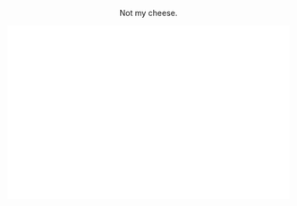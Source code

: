  <p align="center">Not my cheese.</p>
 



![Activity Metrics](https://github.com/Lizosy/Lizosy/blob/main/metrics-plugin-activity.svg)
